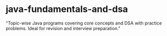 # java-fundamentals-and-dsa
"Topic-wise Java programs covering core concepts and DSA with practice problems. Ideal for revision and interview preparation."
